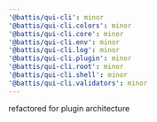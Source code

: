 ```yaml
---
'@battis/qui-cli': minor
'@battis/qui-cli.colors': minor
'@battis/qui-cli.core': minor
'@battis/qui-cli.env': minor
'@battis/qui-cli.log': minor
'@battis/qui-cli.plugin': minor
'@battis/qui-cli.root': minor
'@battis/qui-cli.shell': minor
'@battis/qui-cli.validators': minor
---
```


refactored for plugin architecture
